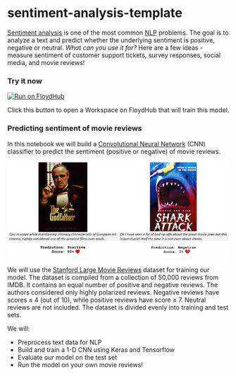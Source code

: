 # sentiment-analysis-template

[Sentiment analysis](https://en.wikipedia.org/wiki/Sentiment_analysis) is one of the most common [NLP](https://en.wikipedia.org/wiki/Natural-language_processing) problems. The goal is to analyze a text and predict whether the underlying sentiment is positive, negative or neutral. 
*What can you use it for?* Here are a few ideas - measure sentiment of customer support tickets, survey responses, social media, and movie reviews! 

### Try it now

[![Run on FloydHub](https://s3-us-west-2.amazonaws.com/floydhub-assets/button/button.svg)](https://floydhub.com/run?template=https://github.com/floydhub/sentiment-analysis-template)

Click this button to open a Workspace on FloydHub that will train this model.

### Predicting sentiment of movie reviews

In this notebook we will build a [Convolutional Neural Network](http://www.wildml.com/2015/11/understanding-convolutional-neural-networks-for-nlp/) (CNN) classifier to predict the sentiment (positive or negative) of movie reviews. 

![sentiment](images/sentiment.jpg)

We will use the [Stanford Large Movie Reviews](http://ai.stanford.edu/~amaas/data/sentiment/) dataset for training our model. The dataset is compiled from a collection of 50,000 reviews from IMDB. It contains an equal number of positive and negative reviews. The authors considered only highly polarized reviews. Negative reviews have scores ≤ 4 (out of 10), while positive reviews have score ≥ 7. Neutral reviews are not included. The dataset is divided evenly into training and test sets.

We will:
- Preprocess text data for NLP
- Build and train a 1-D CNN using Keras and Tensorflow
- Evaluate our model on the test set
- Run the model on your own movie reviews!
